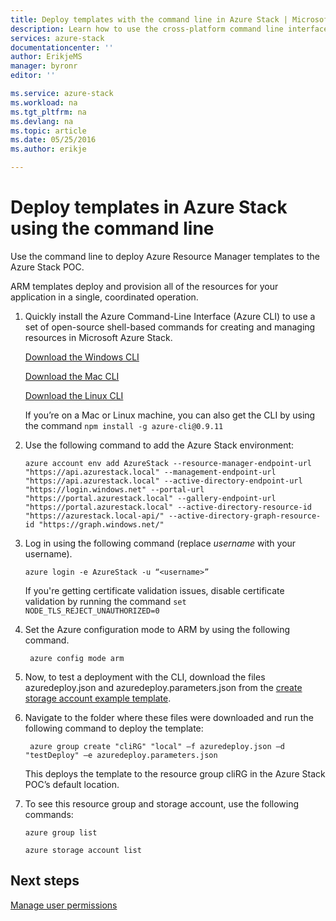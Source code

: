 ```yaml
---
title: Deploy templates with the command line in Azure Stack | Microsoft Azure
description: Learn how to use the cross-platform command line interface (CLI) to deploy templates from inside the ClientVM or after using the VPN to connect to Azure Stack.
services: azure-stack
documentationcenter: ''
author: ErikjeMS
manager: byronr
editor: ''

ms.service: azure-stack
ms.workload: na
ms.tgt_pltfrm: na
ms.devlang: na
ms.topic: article
ms.date: 05/25/2016
ms.author: erikje

---
```

# Deploy templates in Azure Stack using the command line
Use the command line to deploy Azure Resource Manager templates to the Azure Stack POC.

ARM templates deploy and provision all of the resources for your application in a single, coordinated operation.

1. Quickly install the Azure Command-Line Interface (Azure CLI) to use a set of open-source shell-based commands for creating and managing resources in Microsoft Azure Stack.
   
    [Download the Windows CLI](http://aka.ms/azstack-windows-cli)
   
    [Download the Mac CLI](http://aka.ms/azstack-linux-cli)
   
    [Download the Linux CLI](http://aka.ms/azstack-mac-cli)

      If you’re on a Mac or Linux machine, you can also get the CLI by using the command `npm install -g azure-cli@0.9.11`</br>



1. Use the following command to add the Azure Stack environment:
   
       azure account env add AzureStack --resource-manager-endpoint-url "https://api.azurestack.local" --management-endpoint-url "https://api.azurestack.local" --active-directory-endpoint-url  "https://login.windows.net" --portal-url "https://portal.azurestack.local" --gallery-endpoint-url "https://portal.azurestack.local" --active-directory-resource-id "https://azurestack.local-api/" --active-directory-graph-resource-id "https://graph.windows.net/"
2. Log in using the following command (replace *username* with your username).
   
       azure login -e AzureStack -u “<username>”
   
   If you're getting certificate validation issues, disable certificate validation by running the command `set         NODE_TLS_REJECT_UNAUTHORIZED=0`
3. Set the Azure configuration mode to ARM by using the following command.
   
        azure config mode arm
4. Now, to test a deployment with the CLI, download the files azuredeploy.json and azuredeploy.parameters.json from the [create storage account example template](https://github.com/Azure/AzureStack-QuickStart-Templates/tree/master/101-create-storage-account).
5. Navigate to the folder where these files were downloaded and run the following command to deploy the template:
   
        azure group create "cliRG" "local" –f azuredeploy.json –d "testDeploy" –e azuredeploy.parameters.json
   
    This deploys the template to the resource group cliRG in the Azure Stack POC’s default location.    
6. To see this resource group and storage account, use the following commands:
   
       azure group list
   
       azure storage account list

## Next steps
[Manage user permissions](azure-stack-manage-permissions.md)

